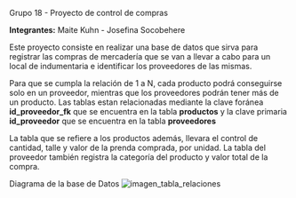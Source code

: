Grupo 18 - Proyecto de control de compras
 
**Integrantes:**
  Maite Kuhn - Josefina Socobehere

Este proyecto consiste en realizar una base de datos que sirva para registrar las compras de mercadería que se van a llevar a cabo para un local de indumentaria e identificar los proveedores de las mismas. 

Para que se cumpla la  relación  de 1 a N, cada producto podrá conseguirse solo en un proveedor, mientras que los proveedores podrán tener más de un producto.
Las tablas estan relacionadas mediante la clave foránea  **id_proveedor_fk** que se encuentra en la tabla **productos** y la clave primaria **id_proveedor** que se encuentra en la tabla **proveedores**   

La tabla que se refiere a los productos además, llevara el control de cantidad, talle y valor de la prenda comprada, por unidad. 
La tabla del proveedor también registra la categoría del producto y valor total de la compra. 

Diagrama de la base de Datos 
![imagen_tabla_relaciones](https://github.com/user-attachments/assets/719952d5-7b6a-4f12-ba35-c10875bc4c55)
